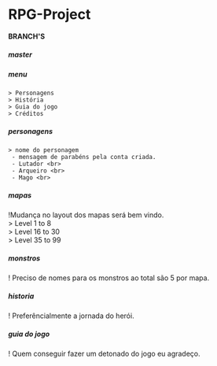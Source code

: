 # RPG-Project

<b>BRANCH'S</b>
##### master
##### menu
 	> Personagens
 	> História
 	> Guia do jogo
 	> Créditos

##### personagens
 	> nome do personagem
 	 - mensagem de parabéns pela conta criada.
 	 - Lutador <br>
 	 - Arqueiro <br>
 	 - Mago <br>

##### mapas
!Mudança no layout dos mapas será bem vindo.<br>
 	> Level 1 to 8 <br>
 	> Level 16 to 30 <br>
	> Level 35 to 99 <br>

##### monstros
! Preciso de nomes para os monstros ao total são 5 por mapa.
##### historia
! Preferêncialmente a jornada do herói.
##### guia do jogo
! Quem conseguir fazer um detonado do jogo eu agradeço.



